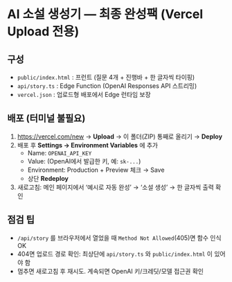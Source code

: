 # AI 소설 생성기 — 최종 완성팩 (Vercel Upload 전용)

## 구성
- `public/index.html` : 프런트 (질문 4개 + 진행바 + 한 글자씩 타이핑)
- `api/story.ts`      : Edge Function (OpenAI Responses API 스트리밍)
- `vercel.json`       : 업로드형 배포에서 Edge 런타임 보장

## 배포 (터미널 불필요)
1) https://vercel.com/new → **Upload** → 이 폴더(ZIP) 통째로 올리기 → **Deploy**
2) 배포 후 **Settings → Environment Variables** 에 추가
   - Name: `OPENAI_API_KEY`
   - Value: (OpenAI에서 발급한 키, 예: `sk-...`)
   - Environment: Production + Preview 체크 → Save
   - 상단 **Redeploy**
3) 새로고침: 메인 페이지에서 ‘예시로 자동 완성’ → ‘소설 생성’ → 한 글자씩 출력 확인

## 점검 팁
- `/api/story` 를 브라우저에서 열었을 때 `Method Not Allowed`(405)면 함수 인식 OK
- 404면 업로드 경로 확인: 최상단에 `api/story.ts` 와 `public/index.html` 이 있어야 함
- 멈추면 새로고침 후 재시도. 계속되면 OpenAI 키/크레딧/모델 접근권 확인
